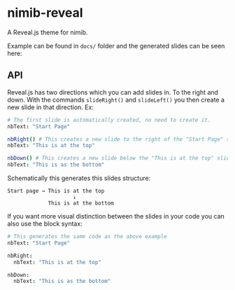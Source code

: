 # nimib-reveal

A Reveal.js theme for nimib.

Example can be found in `docs/` folder and the generated slides can be seen here:

## API
Reveal.js has two directions which you can add slides in. To the right and down.
With the commands `slideRight()` and `slideLeft()` you then create a new slide in that direction.
Ex:
```nim
# The first slide is automatically created, no need to create it.
nbText: "Start Page"

nbRight() # This creates a new slide to the right of the "Start Page" slide
nbText: "This is at the top"

nbDown() # This creates a new slide below the "This is at the top" slide
nbText: "This is as the bottom"
```

Schematically this generates this slides structure:
```
Start page → This is at the top
                     ↓
             This is at the bottom          
```

If you want more visual distinction between the slides in your code you can also use the block syntax:
```nim
# This generates the same code as the above example
nbText: "Start Page"

nbRight:
  nbText: "This is at the top"

nbDown:
  nbText: "This is as the bottom"
```